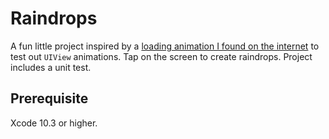 # Raindrops
A fun little project inspired by a [loading animation I found on the internet](https://www.reddit.com/r/loadingicon/comments/4ocbwk/raindrops_oc/) to test out `UIView` animations. Tap on the screen to create raindrops. Project includes a unit test.

## Prerequisite
Xcode 10.3 or higher.



